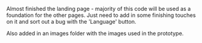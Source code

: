Almost finished the landing page - majority of this code will be used as a foundation for the other pages. Just need to add in some finishing touches on it and sort out a bug with the 'Language' button.

Also added in an images folder with the images used in the prototype.